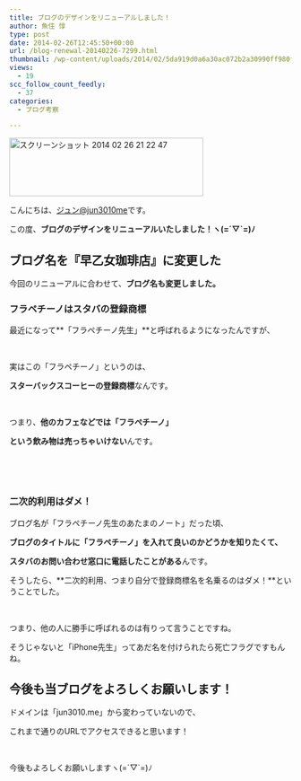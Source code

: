 ```yaml
---
title: ブログのデザインをリニューアルしました！
author: 魚住 惇
type: post
date: 2014-02-26T12:45:50+00:00
url: /blog-renewal-20140226-7299.html
thumbnail: /wp-content/uploads/2014/02/5da919d0a6a30ac072b2a30990ff980f1.png
views:
  - 19
scc_follow_count_feedly:
  - 37
categories:
  - ブログ考察

---
```

<img decoding="async" loading="lazy" title="スクリーンショット 2014-02-26 21.22.47.png" src="/wp-content/uploads/2014/02/5da919d0a6a30ac072b2a30990ff980f.png" alt="スクリーンショット 2014 02 26 21 22 47" width="346" height="104" border="0" />

<!--more-->

こんにちは、[ジュン@jun3010me][1]です。

この度、**ブログのデザインをリニューアルいたしました！ヽ(=´▽\`=)ﾉ**

## ブログ名を『早乙女珈琲店』に変更した

今回のリニューアルに合わせて、**ブログ名も変更しました。**

### フラペチーノはスタバの登録商標

最近になって**「フラペチーノ先生」**と呼ばれるようになったんですが、

 

実はこの「フラペチーノ」というのは、

**スターバックスコーヒーの登録商標**なんです。

 

つまり、**他のカフェなどでは「フラペチーノ」**

**という飲み物は売っちゃいけない**んです。

 

 

### 二次的利用はダメ！

ブログ名が「フラペチーノ先生のあたまのノート」だった頃、

**ブログのタイトルに「フラペチーノ」を入れて良いのかどうかを知りたくて、**

**スタバのお問い合わせ窓口に電話したことがある**んです。

そうしたら、**二次的利用、つまり自分で登録商標名を名乗るのはダメ！**ということでした。

 

つまり、他の人に勝手に呼ばれるのは有りって言うことですね。

そうじゃないと「iPhone先生」ってあだ名を付けられたら死亡フラグですもんね。

## 今後も当ブログをよろしくお願いします！

ドメインは「jun3010.me」から変わっていないので、

これまで通りのURLでアクセスできると思います！

 

今後もよろしくお願いしますヽ(=´▽\`=)ﾉ

 [1]: https://twitter.com/jun3010me